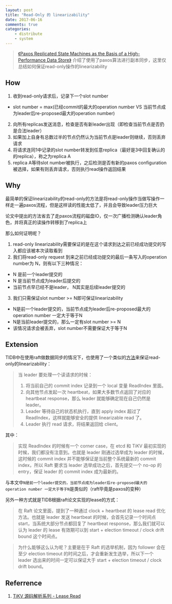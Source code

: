 ```yaml
---
layout: post
title: "Read-Only 的 linearizability"
date: 2017-06-16
comments: true
categories:
    - distribute
    - system
---
```

> [《Paxos Replicated State Machines as the Basis of a High-Performance
Data Store》](https://github.com/1Feng/learn-distributed-systems/blob/master/practice/storage/others/SMARTER/Bolosky.pdf) 介绍了使用了paxos算法进行副本同步，这里仅总结如何保证read-only操作的linearizability

## How

1. 收到read-only请求后，记录下一个slot number
  - slot number = max(已经commit的最大的operation number VS 当前节点成为leader后re-proposed最大的operation number)
2. 向所有replicas发送消息，检查是否有新leader出现（即检查当前节点是否扔是合法leader）
3. 如果加上自身有总数过半的节点仍然认为当前节点是leader则继续，否则丢弃请求
4. 将请求连同1中记录的slot number转发到任意replica（最好是3中回复确认的的replica），称之为replica A
5. replica A等待slot number被执行，之后检测是否有新的paxos configuration被选择，如果有则丢弃请求，否则执行read操作返回结果

## Why

最简单的保证linearizability的read-only的方法是将read-only操作当做写操作一样走一遍paxos流程，但是这样读的性能太低了，并且会导致leader压力巨大

论文中提出的方法省去了走paxos流程的磁盘IO，仅一次广播检测确认leader角色，并将真正的读操作转移到了replica上

那么如何证明呢？

1. read-only linearizability需要保证的是在这个请求到达之前已经成功提交的写入都应该被本次读取看到
2. 我们将read-only request 到来之前已经成功提交的最后一条写入的operation number为 N，则有以下三种情况：
  - N 是前一个leader提交的
  - N 是当前节点成为leader后提交的
  - 当前节点早已经不是leader， N其实是后续leader提交的
3. 我们只需保证slot number >= N即可保证linearizability
  - N是前一个leader提交的，当前节点成为leader后re-proposed最大的operation number 一定大于等于N
  - N是当前leader提交的，那么一定有slot number >= N
  - 该情况请求会被丢弃，slot number不需要保证大于等于N
 
## Extension
 
TIDB中在使用raft做数据同步的情况下，也使用了一个类似的[方法](https://zhuanlan.zhihu.com/p/25367435)来保证read-only的linearizability：

>当 leader 要处理一个读请求的时候：
>1. 将当前自己的 commit index 记录到一个 local 变量 ReadIndex 里面。
>2. 向其他节点发起一次 heartbeat，如果大多数节点返回了对应的 heartbeat response，那么 leader 就能够确定现在自己仍然是 leader。
>3. Leader 等待自己的状态机执行，直到 apply index 超过了 ReadIndex，这样就能够安全的提供 linearizable read 了。
>4. Leader 执行 read 请求，将结果返回给 client。

其中：
>实现 ReadIndex 的时候有一个 corner case，在 etcd 和 TiKV 最初实现的时候，我们都没有注意到。也就是 leader 刚通过选举成为 leader 的时候，这时候的 commit index 并不能够保证是当前整个系统最新的 commit index，所以 Raft 要求当 leader 选举成功之后，首先提交一个 no-op 的 entry，保证 leader 的 commit index 成为最新的。

与本文中`N是前一个leader提交的，当前节点成为leader后re-proposed最大的operation number 一定大于等于N`是类似的（raft毕竟是paxos的变种）

另外一种方式就是TIDB根据raft论文实现的lease的方式：

>在 Raft 论文里面，提到了一种通过 clock + heartbeat 的 lease read 优化方法。也就是 leader 发送 heartbeat 的时候，会首先记录一个时间点 start，当系统大部分节点都回复了 heartbeat response，那么我们就可以认为 leader 的 lease 有效期可以到 start + election timeout / clock drift bound 这个时间点。

>为什么能够这么认为呢？主要是在于 Raft 的选举机制，因为 follower 会在至少 election timeout 的时间之后，才会重新发生选举，所以下一个 leader 选出来的时间一定可以保证大于 start + election timeout / clock drift bound。

## Referrence
1. [TiKV 源码解析系列 - Lease Read](https://zhuanlan.zhihu.com/p/25367435)
